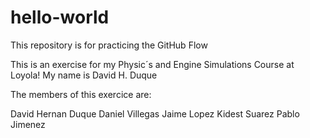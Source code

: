 # hello-world
This repository is for practicing the GitHub Flow

This is an exercise for my Physic´s and Engine Simulations Course at Loyola! My name is David H. Duque


The members of this exercice are:

David Hernan Duque
Daniel Villegas
Jaime Lopez
Kidest Suarez
Pablo Jimenez
